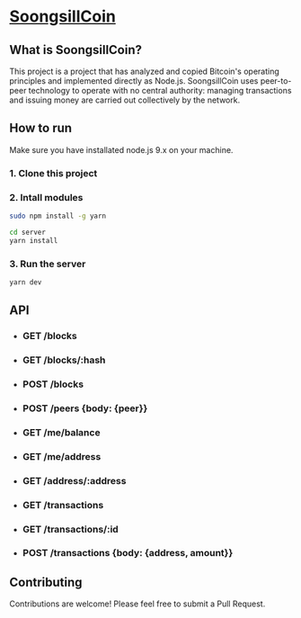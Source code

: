 # [SoongsillCoin](https://github.com/Chainerator/SoongsillCoin)


## What is SoongsillCoin?
This project is a project that has analyzed and copied Bitcoin's operating principles and implemented directly as Node.js. SoongsillCoin uses peer-to-peer technology to operate with no central authority: managing transactions and issuing money are carried out collectively by the network. 


## How to run
Make sure you have installated node.js 9.x on your machine.

### 1. Clone this project

### 2. Intall modules
```bash
sudo npm install -g yarn

cd server
yarn install
```

### 3. Run the server
```bash
yarn dev
```


## API
- ### GET /blocks
- ### GET /blocks/:hash
- ### POST /blocks
- ### POST /peers {body: {peer}}
- ### GET /me/balance
- ### GET /me/address
- ### GET /address/:address
- ### GET /transactions
- ### GET /transactions/:id
- ### POST /transactions {body: {address, amount}}


## Contributing
Contributions are welcome! Please feel free to submit a Pull Request.
